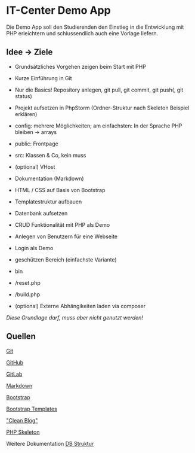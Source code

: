 # IT-Center Demo App

Die Demo App soll den Studierenden den Einstieg in die Entwicklung mit PHP erleichtern und schlussendlich
auch eine Vorlage liefern.


## Idee -> Ziele

- Grundsätzliches Vorgehen zeigen beim Start mit PHP
- Kurze Einführung in Git
 - Nur die Basics! Repository anlegen, git pull, git commit, git push(, git status)
- Projekt aufsetzen in PhpStorm (Ordner-Struktur nach Skeleton Beispiel erklären)
 - config: mehrere Möglichkeiten; am einfachsten: In der Sprache PHP bleiben -> arrays
 - public: Frontpage
 - src: Klassen & Co, kein muss
- (optional) VHost
- Dokumentation (Markdown)
- HTML / CSS auf Basis von Bootstrap
- Templatestruktur aufbauen
- Datenbank aufsetzen
- CRUD Funktionalität mit PHP als Demo
 - Anlegen von Benutzern für eine Webseite
- Login als Demo
 - geschützen Bereich (einfachste Variante)
- bin
 - /reset.php
 - /build.php
 
- (optional) Externe Abhängikeiten laden via composer
 
 
*Diese Grundlage darf, muss aber nicht genutzt werden!*

## Quellen

[Git](https://git-scm.com/)

[GitHub](https://github.com/)

[GitLab](https://gitlab.com/)

[Markdown](https://www.markdownguide.org/basic-syntax/)

[Bootstrap](https://getbootstrap.com/)

[Bootstrap Templates](https://startbootstrap.com/themes?showAngular=false&showVue=false&showPro=false)

["Clean Blog"](https://startbootstrap.com/theme/clean-blog)

[PHP Skeleton](https://github.com/php-pds/skeleton)


Weitere Dokumentation
[DB Struktur](/docs/Datenstrukturen.md)

